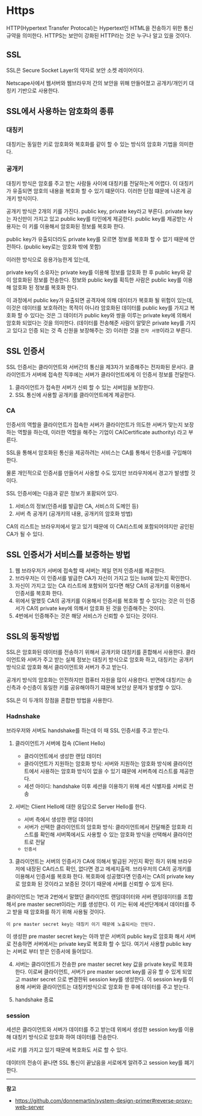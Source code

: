 # Https


HTTP(Hypertext Transfer Protocal)는 Hypertext인 HTML을 전송하기 위한 통신 규약을 의미한다. HTTPS는 보안이 강화된 HTTP라는 것은 누구나 알고 있을 것이다.

<!--more-->

## SSL

SSL은 Secure Socket Layer의 약자로 보안 소켓 레이어이다.

Netscape사에서 웹서버와 웹브라우저 간의 보안을 위해 만들어졌고 공개키/개인키 대칭키 기반으로 사용한다.

## SSL에서 사용하는 암호화의 종류

### 대칭키

대칭키는 동일한 키로 암호화와 복호화를 같이 할 수 있는 방식의 암호화 기법을 의미한다.

### 공개키

대칭키 방식은 암호를 주고 받는 사람들 사이에 대칭키를 전달하는게 어렵다. 이 대칭키가 유출되면 암호의 내용을 복호화 할 수 있기 떄문이다. 이러한 단점 떄문에 나온게 공개키 방식이다.

공개키 방식은 2개의 키를 가진다. public key, private key라고 부른다. private key는 자신만이 가지고 있고 public key를 타인에게 제공한다. public key를 제공받는 사용자는 이 키를 이용해서 암호화된 정보를 복호화 한다.

public key가 유출되더라도 private key를 모르면 정보를 복호화 할 수 없기 때문에 안전하다. (public key로는 암호화 밖에 못함)

이러한 방식으로 응용가능한게 있는데,

private key의 소유자는 private key를 이용해 정보를 암호화 한 후 public key와 같이 암호화된 정보를 전송한다. 정보와 public key를 획득한 사람은 public key를 이용해 암호화 된 정보를 복호화 한다.

이 과정에서 public key가 유출되면 공격자에 의해 데이터가 복호화 될 위험이 있는데, 이것은 데이터를 보호하려는 목적이 아니라 암호화된 데이터를 public key를 가지고 복호화 할 수 있다는 것은 그 데이터가 public key와 쌍을 이루는 private key에 의해서 암호화 되었다는 것을 의미한다. (데이터를 전송해준 사람이 알맞은 private key를 가지고 있다고 인증 되는 것 즉 신원을 보장해주는 것) 이러한 것을 `전자 서명`이라고 부른다.

## SSL 인증서

SSL 인증서는 클라이언트와 서버간의 통신을 제3자가 보증해주는 전자화된 문서다. 클라이언트가 서버에 접속한 직후에는 서버가 클라이언트에게 이 인증서 정보를 전달한다.

1. 클라이언트가 접속한 서버가 신뢰 할 수 있는 서버임을 보장한다.
2. SSL 통신에 사용할 공개키를 클라이언트에게 제공한다.

### CA

인증서의 역할을 클라이언트가 접속한 서버가 클라이언트가 의도한 서버가 맞는지 보장하는 역할을 하는데, 이러한 역할을 해주는 기업이 CA(Certificate authority) 라고 부른다. 

SSL을 통해서 암호화된 통신을 제공하려는 서비스는 CA를 통해서 인증서를 구입해야한다.

물론 개인적으로 인증서를 만들어서 사용할 수도 있지만 브라우저에서 경고가 발생할 것이다.

SSL 인증서에는 다음과 같은 정보가 포홤되어 있다.

1. 서비스의 정보(인증서를 발급한 CA, 서비스의 도메인 등)
2. 서버 측 공개키 (공개키의 내용, 공개키의 암호화 방법)
 
CA의 리스트는 브라우저에서 알고 있기 때문에 이 CA리스트에 포함되어야지만 공인된 CA가 될 수 있다.

## SSL 인증서가 서비스를 보증하는 방법

1. 웹 브라우저가 서버에 접속할 때 서버는 제일 먼저 인증서를 제공한다.
2. 브라우저는 이 인증서를 발급한 CA가 자신이 가지고 있는 list에 있는지 확인한다.
3. 자신이 가지고 있는 CA 리스트에 포함되어 있다면 해당 CA의 공개키를 이용해서 인증서를 복호화 한다.
4. 위에서 말했듯 CA의 공개키를 이용해서 인증서를 복호화 할 수 있다는 것은 이 인증서가 CA의 private key에 의해서 암호화 된 것을 인증해주는 것이다.
5. 4번에서 인증해주는 것은 해당 서비스가 신뢰할 수 있다는 것이다.

## SSL의 동작방법

SSL은 암호화된 데이터를 전송하기 위해서 공개키와 대칭키를 혼합해서 사용한다. 클라이언트와 서버가 주고 받는 실제 정보는 대칭키 방식으로 암호화 하고, 대칭키는 공개키 방식으로 암호화 해서 클라이언트와 서버가 주고 받는다. 

공개키 방식의 암호화는 안전하지만 컴퓨터 자원을 많이 사용한다. 반면에 대칭키는 송신측과 수신층이 동일한 키를 공유해야하기 떄문에 보안상 문제가 발생할 수 있다.

SSL은 이 두개의 장점을 혼합한 방법을 사용한다.

### Hadnshake

브라우저와 서버도 handshake를 하는데 이 때 SSL 인증서를 주고 받는다. 

1. 클라이언트가 서버에 접속 (Client Hello)
    * 클라이언트에서 생성한 랜덤 데이터
    * 클라이언트가 지원하는 암호화 방식: 서버와 지원하는 암호화 방식에 클라이언트에서 사용하는 암호화 방식이 없을 수 있기 떄문에 서버측에 리스트를 제공한다.
    * 세션 아이디: handshake 이후 세션을 이용하기 위해 세션 식별자를 서버로 전송
2. 서버는 Client Hello에 대한 응답으로 Server Hello를 한다.
    * 서버 측에서 생성한 랜덤 데이터
    * 서버가 선택한 클라이언트의 암호화 방식: 클라이언트에서 전달해준 암호화 리스트를 확인해 서버쪽에서도 사용할 수 있는 암호화 방식을 선택해서 클라이언트로 전달
    * `인증서`

3. 클라이언트는 서버의 인증서가 CA에 의해서 발급된 거인지 확인 하기 위해 브라우저에 내장된 CA리스트 확인, 없다면 경고 메세지출력. 브라우저의 CA의 공개키를 이용해서 인증서를 복호화 한다. 복호화에 성공했다면 인증서는 CA의 private key로 암호화 된 것이라고 보증된 것이기 때문에 서버를 신뢰할 수 있게 된다.

클라이언트는 1번과 2번에서 말했던 클라이언트 랜덤데이터와 서버 랜덤데이터를 조합해서 pre master secret이라는 키를 생성한다. 이 키는 뒤에 세션단계에서 데이터를 주고 받을 때 암호화를 하기 위해 사용될 것이다.

`이 pre master secret key는 대칭키 이기 때문에 노출되서는 안된다.`

이 생성한 pre master secret key는 아까 받은 서버의 public key로 암호화 해서 서버로 전송하면 서버에서는 private key로 복호화 할 수 있다. 여기서 사용할 public key는 서버로 부터 받은 인증서에 들어있다.

4. 서버는 클라이언트가 전송한 pre master secret key 값을 private key로 복호화 한다. 이로써 클라이언트, 서버가 pre master secret key를 공유 할 수 있게 되었고 master secret 으로 변경한뒤 session key를 생성한다. 이 session key를 이용해 서버와 클라이언트는 대칭키방식으로 암호화 한 후에 데이터를 주고 받는다.

5. handshake 종료

### session

세션은 클라이언트와 서버가 데이터를 주고 받는데 위에서 생성한 session key를 이용해 대칭키 방식으로 암호화 하여 데이터를 전송한다.

서로 키를 가지고 있기 때문에 복호화도 서로 할 수 있다.

데이터의 전송이 끝나면 SSL 통신이 끝났음을 서로에게 알려주고 session key를 폐기 한다.

---

**참고**

* https://github.com/donnemartin/system-design-primer#reverse-proxy-web-server
